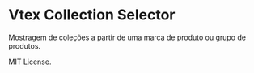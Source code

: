 Vtex Collection Selector
========================

Mostragem de coleções a partir de uma marca de produto ou grupo de produtos.

MIT License.
